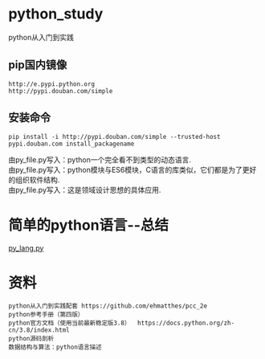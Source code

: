 # python_study
python从入门到实践

## pip国内镜像
    http://e.pypi.python.org
    http://pypi.douban.com/simple
## 安装命令
    pip install -i http://pypi.douban.com/simple --trusted-host pypi.douban.com install_packagename

由py_file.py写入：python一个完全看不到类型的动态语言.  
由py_file.py写入：python模块与ES6模块，C语言的库类似，它们都是为了更好的组织软件结构.  
由py_file.py写入：这是领域设计思想的具体应用.  


# 简单的python语言--总结
[py_lang.py](py_lang.py)  

# 资料
    python从入门到实践配套 https://github.com/ehmatthes/pcc_2e
    python参考手册（第四版）
    python官方文档（使用当前最新稳定版3.8）  https://docs.python.org/zh-cn/3.8/index.html
    python源码剖析
    数据结构与算法：python语言描述